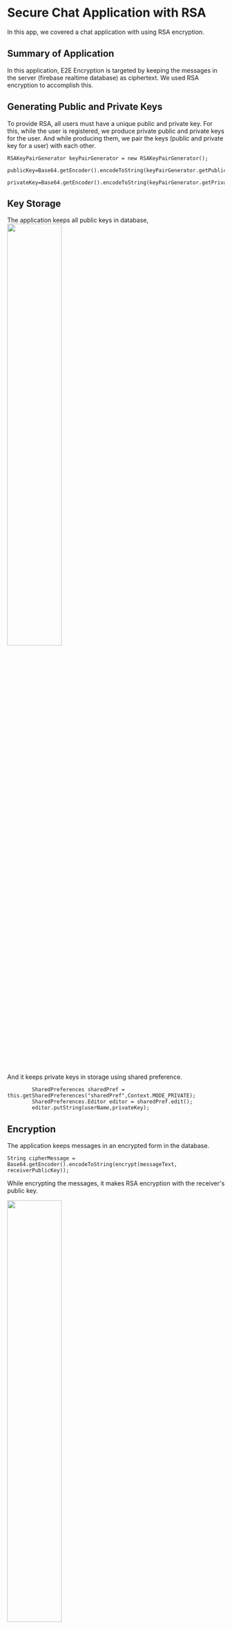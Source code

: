 # Secure Chat Application with RSA 


In this app, we covered a chat application with using RSA encryption. 

## Summary of Application
In this application, E2E Encryption is targeted by keeping the messages in the server (firebase realtime database) as ciphertext. We used RSA encryption to accomplish this.

## Generating Public and Private Keys
To provide RSA, all users must have a unique public and private key. For this, while the user is registered, we produce private public and private keys for the user.
And while producing them, we pair the keys (public and private key for a user) with each other. 
```
RSAKeyPairGenerator keyPairGenerator = new RSAKeyPairGenerator();
        publicKey=Base64.getEncoder().encodeToString(keyPairGenerator.getPublicKey().getEncoded());
        privateKey=Base64.getEncoder().encodeToString(keyPairGenerator.getPrivateKey().getEncoded());
```
## Key Storage
The application keeps all public keys in database,
<img src="https://github.com/zahitkaya/chat-app/blob/master/images/publicKeys.PNG"  width="50%" height="50%"/> 

And it keeps private keys in storage using shared preference. 
```
        SharedPreferences sharedPref = this.getSharedPreferences("sharedPref",Context.MODE_PRIVATE);
        SharedPreferences.Editor editor = sharedPref.edit();
        editor.putString(userName,privateKey);
```
## Encryption
The application keeps messages in an encrypted form in the database.
```
String cipherMessage = Base64.getEncoder().encodeToString(encrypt(messageText, receiverPublicKey));
```
While encrypting the messages, it makes RSA encryption with the receiver's public key.

<img src="https://github.com/zahitkaya/chat-app/blob/master/images/encryptedMessages.PNG" width="50%" height="50%" >


## Decryption
After the application pulls ciphertext in the database, it decrypts it in the client and messages appear on the user interface.
```
            if(message.getReceiver().equals(mAuth.getCurrentUser().getEmail())){
                        plainText=decrypt(plainText,senderPrivateKey);
                    }
                    else {
                        plainText=decrypt(plainText,receiverPrivateKey);
                    }

```

<img src="https://github.com/zahitkaya/chat-app/blob/master/images/Screenshot_1616186234.png" width="25%" height="25%" >



